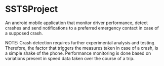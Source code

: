 # SSTSProject
An android mobile application that monitor driver performance, detect crashes and send notifications to a preferred emergency contact in case of a supposed crash.

NOTE: Crash detection requires further experimental analysis and testing. Therefore, the factor that triggers the measures taken in case of a crash, is a simple shake of the phone. Performance monitoring is done based on variations present in speed data taken over the course of a trip. 

